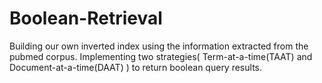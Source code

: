 # Boolean-Retrieval
Building our own inverted index using the information extracted from the pubmed corpus.
Implementing two strategies( Term-at-a-time(TAAT) and Document-at-a-time(DAAT) ) to return boolean query results.
